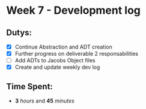 # Week 7 - Development log

## Dutys:
 - [X] Continue Abstraction and ADT creation
 - [X] Further progress on deliverable 2 responsabilities
 - [ ] Add ADTs to Jacobs Object files
 - [X] Create and update weekly dev log

## Time Spent:
* **3** _hours_ and **45** _minutes_
